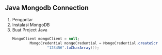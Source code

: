 <h2>Java Mongodb Connection </h2>
<ol>
  <li>Pengantar</li>
  <li>Instalasi MongoDB</li>
  <li>Buat Project Java

```java
MongoClient mongoClient = null;
        MongoCredential mongoCredential = MongoCredential.createScramSha1Credential("admin", "dblatihan",
                "123456".toCharArray());

``` 
  
  
  
  </li>
  
  
</ol>

